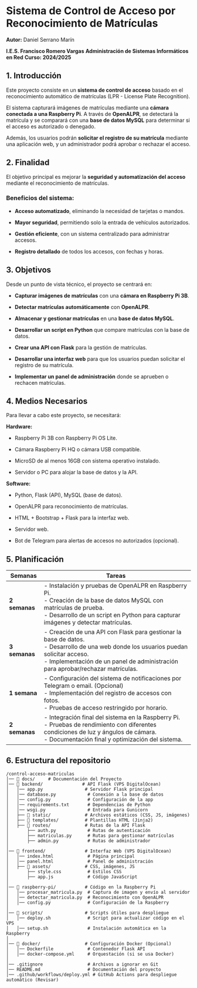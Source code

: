 # **Sistema de Control de Acceso por Reconocimiento de Matrículas**

**Autor:** Daniel Serrano Marín

**I.E.S. Francisco Romero Vargas**
**Administración de Sistemas Informáticos en Red**
**Curso: 2024/2025**


## **1. Introducción**

Este proyecto consiste en un **sistema de control de acceso** basado en el reconocimiento automático de matrículas (LPR - License Plate Recognition).

El sistema capturará imágenes de matrículas mediante una **cámara conectada a una Raspberry Pi**. A través de **OpenALPR**, se detectará la matrícula y se comparará con una **base de datos MySQL** para determinar si el acceso es autorizado o denegado.

Además, los usuarios podrán **solicitar el registro de su matrícula** mediante una aplicación web, y un administrador podrá aprobar o rechazar el acceso.


## **2. Finalidad**

El objetivo principal es mejorar la **seguridad y automatización del acceso** mediante el reconocimiento de matrículas.

### **Beneficios del sistema:**

- **Acceso automatizado**, eliminando la necesidad de tarjetas o mandos.

- **Mayor seguridad**, permitiendo solo la entrada de vehículos autorizados.

- **Gestión eficiente**, con un sistema centralizado para administrar accesos.

- **Registro detallado** de todos los accesos, con fechas y horas.


## **3. Objetivos**

Desde un punto de vista técnico, el proyecto se centrará en:

- **Capturar imágenes de matrículas** con una **cámara en Raspberry Pi 3B**.

- **Detectar matrículas automáticamente** con **OpenALPR**.

- **Almacenar y gestionar matrículas** en una **base de datos MySQL**.

- **Desarrollar un script en Python** que compare matrículas con la base de datos.

- **Crear una API con Flask** para la gestión de matrículas.

- **Desarrollar una interfaz web** para que los usuarios puedan solicitar el registro de su matrícula.

- **Implementar un panel de administración** donde se aprueben o rechacen matrículas.


## **4. Medios Necesarios**

Para llevar a cabo este proyecto, se necesitará:

**Hardware:**

- Raspberry Pi 3B con Raspberry Pi OS Lite.
    
- Cámara Raspberry Pi HQ o cámara USB compatible.
    
- MicroSD de al menos 16GB con sistema operativo instalado.
    
- Servidor o PC para alojar la base de datos y la API.
    

**Software:**

- Python, Flask (API), MySQL (base de datos).
    
- OpenALPR para reconocimiento de matrículas.
    
- HTML + Bootstrap + Flask para la interfaz web.
    
- Servidor web.
    
- Bot de Telegram para alertas de accesos no autorizados (opcional).


## **5. Planificación**

| **Semanas**   | **Tareas**                                                                                                                                                                                                                  |
| ------------- | --------------------------------------------------------------------------------------------------------------------------------------------------------------------------------------------------------------------------- |
| **2 semanas** | - Instalación y pruebas de OpenALPR en Raspberry Pi.<br>- Creación de la base de datos MySQL con matrículas de prueba.<br>- Desarrollo de un script en Python para capturar imágenes y detectar matrículas.                 |
| **3 semanas** | - Creación de una API con Flask para gestionar la base de datos.<br>- Desarrollo de una web donde los usuarios puedan solicitar acceso.<br>- Implementación de un panel de administración para aprobar/rechazar matrículas. |
| **1 semana**  | - Configuración del sistema de notificaciones por Telegram o email. (Opcional)<br>- Implementación del registro de accesos con fotos.<br>- Pruebas de acceso restringido por horario.                                       |
| **2 semanas** | - Integración final del sistema en la Raspberry Pi.<br>- Pruebas de rendimiento con diferentes condiciones de luz y ángulos de cámara.<br>- Documentación final y optimización del sistema.                                 |


## **6. Estructura del repositorio**

```
/control-acceso-matriculas
│── 📁 docs/     # Documentación del Proyecto
│── 📁 backend/               # API Flask (VPS DigitalOcean)
│   │── app.py                # Servidor Flask principal
│   │── database.py            # Conexión a la base de datos
│   │── config.py              # Configuración de la app
│   │── requirements.txt       # Dependencias de Python
│   │── wsgi.py                # Entrada para Gunicorn
│   ├── 📁 static/             # Archivos estáticos (CSS, JS, imágenes)
│   ├── 📁 templates/          # Plantillas HTML (Jinja2)
│   ├── 📁 routes/             # Rutas de la API Flask
│       ├── auth.py            # Rutas de autenticación
│       ├── matriculas.py      # Rutas para gestionar matrículas
│       ├── admin.py           # Rutas de administrador
│
│── 📁 frontend/               # Interfaz Web (VPS DigitalOcean)
│   │── index.html             # Página principal
│   │── panel.html             # Panel de administración
│   ├── 📁 assets/             # CSS, imágenes, JS
│       ├── style.css          # Estilos CSS
│       ├── app.js             # Código JavaScript
│
│── 📁 raspberry-pi/           # Código en la Raspberry Pi
│   │── procesar_matricula.py  # Captura de imagen y envío al servidor
│   │── detectar_matricula.py  # Reconocimiento con OpenALPR
│   │── config.py              # Configuración de la Raspberry
│
│── 📁 scripts/                # Scripts útiles para despliegue
│   │── deploy.sh              # Script para actualizar código en el VPS
│   │── setup.sh               # Instalación automática en la Raspberry
│
│── 📁 docker/                 # Configuración Docker (Opcional)
│   │── Dockerfile             # Contenedor Flask API
│   │── docker-compose.yml     # Orquestación (si se usa Docker)
│
│── .gitignore                 # Archivos a ignorar en Git
│── README.md                  # Documentación del proyecto
│── .github/workflows/deploy.yml # GitHub Actions para despliegue automático (Revisar)
```


